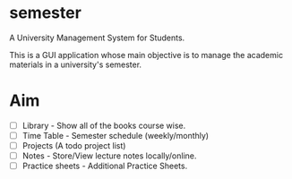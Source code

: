 # semester
A University Management System for Students.

This is a GUI application whose main objective is to manage the academic materials in a university's semester.
# Aim
- [ ] Library - Show all of the books course wise.
- [ ] Time Table - Semester schedule (weekly/monthly)
- [ ] Projects (A todo project list)
- [ ] Notes - Store/View lecture notes locally/online.
- [ ] Practice sheets - Additional Practice Sheets.